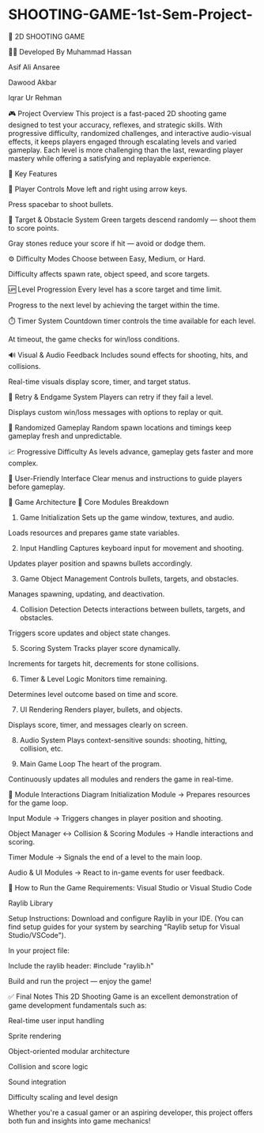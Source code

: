 # SHOOTING-GAME-1st-Sem-Project-
🎯 2D SHOOTING GAME

👨‍💻 Developed By
Muhammad Hassan

Asif Ali Ansaree

Dawood Akbar

Iqrar Ur Rehman

🎮 Project Overview
This project is a fast-paced 2D shooting game designed to test your accuracy, reflexes, and strategic skills. With progressive difficulty, randomized challenges, and interactive audio-visual effects, it keeps players engaged through escalating levels and varied gameplay. Each level is more challenging than the last, rewarding player mastery while offering a satisfying and replayable experience.

🧩 Key Features

🔫 Player Controls
Move left and right using arrow keys.

Press spacebar to shoot bullets.

🎯 Target & Obstacle System
Green targets descend randomly — shoot them to score points.

Gray stones reduce your score if hit — avoid or dodge them.

⚙️ Difficulty Modes
Choose between Easy, Medium, or Hard.

Difficulty affects spawn rate, object speed, and score targets.

🆙 Level Progression
Every level has a score target and time limit.

Progress to the next level by achieving the target within the time.

⏱️ Timer System
Countdown timer controls the time available for each level.

At timeout, the game checks for win/loss conditions.

🔊 Visual & Audio Feedback
Includes sound effects for shooting, hits, and collisions.

Real-time visuals display score, timer, and target status.

🔁 Retry & Endgame System
Players can retry if they fail a level.

Displays custom win/loss messages with options to replay or quit.

🎲 Randomized Gameplay
Random spawn locations and timings keep gameplay fresh and unpredictable.

📈 Progressive Difficulty
As levels advance, gameplay gets faster and more complex.

🧭 User-Friendly Interface
Clear menus and instructions to guide players before gameplay.

🧱 Game Architecture
🔧 Core Modules Breakdown
1. Game Initialization
Sets up the game window, textures, and audio.

Loads resources and prepares game state variables.

2. Input Handling
Captures keyboard input for movement and shooting.

Updates player position and spawns bullets accordingly.

3. Game Object Management
Controls bullets, targets, and obstacles.

Manages spawning, updating, and deactivation.

4. Collision Detection
Detects interactions between bullets, targets, and obstacles.

Triggers score updates and object state changes.

5. Scoring System
Tracks player score dynamically.

Increments for targets hit, decrements for stone collisions.

6. Timer & Level Logic
Monitors time remaining.

Determines level outcome based on time and score.

7. UI Rendering
Renders player, bullets, and objects.

Displays score, timer, and messages clearly on screen.

8. Audio System
Plays context-sensitive sounds: shooting, hitting, collision, etc.

9. Main Game Loop
The heart of the program.

Continuously updates all modules and renders the game in real-time.

🔄 Module Interactions Diagram
Initialization Module → Prepares resources for the game loop.

Input Module → Triggers changes in player position and shooting.

Object Manager ↔ Collision & Scoring Modules → Handle interactions and scoring.

Timer Module → Signals the end of a level to the main loop.

Audio & UI Modules → React to in-game events for user feedback.

🚀 How to Run the Game
Requirements:
Visual Studio or Visual Studio Code

Raylib Library

Setup Instructions:
Download and configure Raylib in your IDE.
(You can find setup guides for your system by searching "Raylib setup for Visual Studio/VSCode").

In your project file:

Include the raylib header:
#include "raylib.h"

Build and run the project — enjoy the game!

✅ Final Notes
This 2D Shooting Game is an excellent demonstration of game development fundamentals such as:

Real-time user input handling

Sprite rendering

Object-oriented modular architecture

Collision and score logic

Sound integration

Difficulty scaling and level design

Whether you're a casual gamer or an aspiring developer, this project offers both fun and insights into game mechanics!
